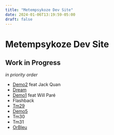 ```yaml
---
title: "Metempsykoze Dev Site"
date: 2024-01-06T13:19:59-05:00
draft: false
---
```


# Metempsykoze Dev Site


## Work in Progress

*in priority order*

- [Demo2](./wip/demo2/) feat Jack Quan
- [Dream](./wip/dream/)
- [Demo1](./wip/demo1/) feat Will Paré
- Flashback
- [Tm29](./wip/tm29/)
- [Demo5](./wip/demo5/)
- Tm30
- Tm31
- [OrBleu](./wip/orbleu/)
